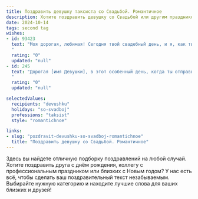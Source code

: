 ```yaml
---
title: Поздравить девушку таксиста со Свадьбой. Романтичное
description: Хотите поздравить девушку со Свадьбой или другим праздником? Наш ИИ создаст незабываемое поздравление, а вы обязательно выделитесь среди других.  
date: 2024-10-14
tags: second tag
wishes:
- id: 93423
  text: "Моя дорогая, любимая! Сегодня твой свадебный день, и я, как твой верный спутник по жизни, желаю тебе бесконечного счастья! Пусть дорога вашей совместной жизни будет такой же гладкой и прекрасной, как лучшие трассы нашего города.  Пусть каждый день будет наполнен любовью, нежностью и радостью, а все препятствия на вашем пути мы преодолеем вместе, рука об руку, как одна команда. Свадьбы — это начало долгого и счастливого путешествия.  Я безумно рад за тебя и желаю вам обоим море любви и семейного благополучия!
  "
  rating: "0"
  updated: "null"
- id: 245
  text: "Дорогая [имя Девушки], в этот особенный день, когда ты отправляешься в волшебное путешествие под названием \"семейная жизнь\", позволь пожелать тебе сказочной дороги, полной любви, счастья и взаимопонимания. Пусть твоя семейная машина мчит вас по жизни, объезжая все невзгоды и делая остановки только в самых красивых и радостных местах. Счастья тебе, моя дорогая!
  "
  rating: "0"
  updated: "null"

selectedValues:
  recipients: "devushku"
  holidays: "so-svadboj"
  professions: "taksist"
  style: "romantichnoe"

links:
- slug: "pozdravit-devushku-so-svadboj-romantichnoe"
  title: "Поздравить девушку со Свадьбой. Романтичное"
---
```


Здесь вы найдете отличную подборку поздравлений на любой случай.
Хотите поздравить друга с днём рождения, коллегу с профессиональным праздником или близких с Новым годом? У нас есть всё, чтобы сделать ваш поздравительный текст незабываемым. Выбирайте нужную категорию и находите лучшие слова для ваших близких и друзей!
